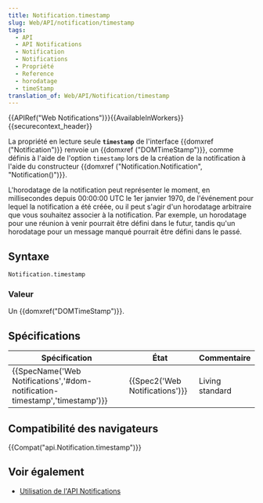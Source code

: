 ```yaml
---
title: Notification.timestamp
slug: Web/API/notification/timestamp
tags:
  - API
  - API Notifications
  - Notification
  - Notifications
  - Propriété
  - Reference
  - horodatage
  - timeStamp
translation_of: Web/API/Notification/timestamp
---
```

{{APIRef("Web Notifications")}}{{AvailableInWorkers}}{{securecontext_header}}

La propriété en lecture seule **`timestamp`** de l'interface {{domxref ("Notification")}} renvoie un {{domxref ("DOMTimeStamp")}}, comme définis à l'aide de l'option `timestamp` lors de la création de la notification à l'aide du constructeur {{domxref ("Notification.Notification", "Notification()")}}.

L'horodatage de la notification peut représenter le moment, en millisecondes depuis 00:00:00 UTC le 1er janvier 1970, de l'événement pour lequel la notification a été créée, ou il peut s'agir d'un horodatage arbitraire que vous souhaitez associer à la notification. Par exemple, un horodatage pour une réunion à venir pourrait être défini dans le futur, tandis qu'un horodatage pour un message manqué pourrait être défini dans le passé.

## Syntaxe

    Notification.timestamp

### Valeur

Un {{domxref("DOMTimeStamp")}}.

## Spécifications

| Spécification                                                                                        | État                                     | Commentaire     |
| ---------------------------------------------------------------------------------------------------- | ---------------------------------------- | --------------- |
| {{SpecName('Web Notifications','#dom-notification-timestamp','timestamp')}} | {{Spec2('Web Notifications')}} | Living standard |

## Compatibilité des navigateurs

{{Compat("api.Notification.timestamp")}}

## Voir également

- [Utilisation de l'API Notifications](/fr/docs/Web/API/Notifications_API/Using_the_Notifications_API)
